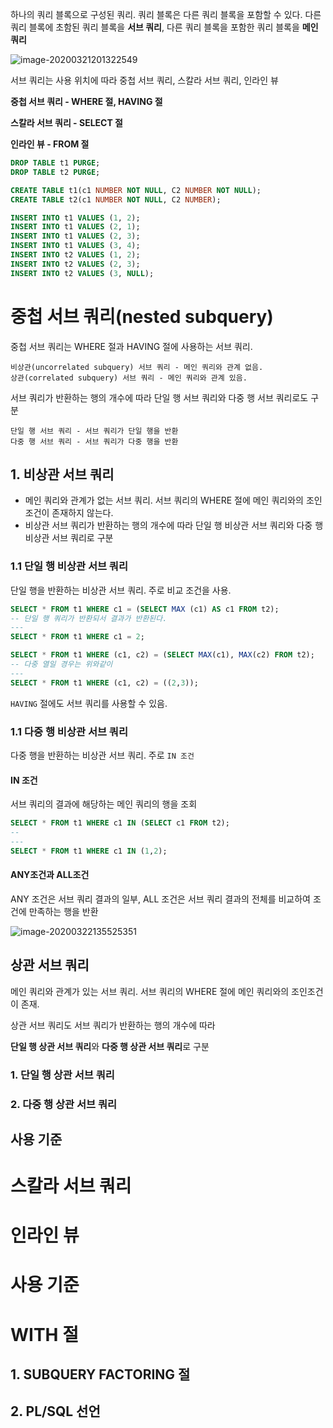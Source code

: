 하나의 쿼리 블록으로 구성된 쿼리. 쿼리 블록은 다른 쿼리 블록을 포함할 수 있다. 다른 쿼리 블록에 초함된 쿼리 블록을 **서브 쿼리**, 다른 쿼리 블록을 포함한 쿼리 블록을 **메인 쿼리**



![image-20200321201322549](https://tva1.sinaimg.cn/large/00831rSTgy1gd1rhfhsmcj30z40f6thl.jpg)



서브 쿼리는 사용 위치에 따라 중첩 서브 쿼리, 스칼라 서브 쿼리, 인라인 뷰



**중첩 서브 쿼리 - WHERE 절, HAVING 절**

**스칼라 서브 쿼리 - SELECT 절**

**인라인 뷰 - FROM 절**



```sql
DROP TABLE t1 PURGE;
DROP TABLE t2 PURGE;

CREATE TABLE t1(c1 NUMBER NOT NULL, C2 NUMBER NOT NULL);
CREATE TABLE t2(c1 NUMBER NOT NULL, C2 NUMBER);

INSERT INTO t1 VALUES (1, 2);
INSERT INTO t1 VALUES (2, 1);
INSERT INTO t1 VALUES (2, 3);
INSERT INTO t1 VALUES (3, 4);
INSERT INTO t2 VALUES (1, 2);
INSERT INTO t2 VALUES (2, 3);
INSERT INTO t2 VALUES (3, NULL);
```

# 중첩 서브 쿼리(nested subquery)

중첩 서브 쿼리는 WHERE 절과 HAVING 절에 사용하는 서브 쿼리.

```
비상관(uncorrelated subquery) 서브 쿼리 - 메인 쿼리와 관계 없음.
상관(correlated subquery) 서브 쿼리 - 메인 쿼리와 관계 있음.
```

서브 쿼리가 반환하는 행의 개수에 따라 단일 행 서브 쿼리와 다중 행 서브 쿼리로도 구분

```
단일 행 서브 쿼리 - 서브 쿼리가 단일 행을 반환
다중 행 서브 쿼리 - 서브 쿼리가 다중 행을 반환
```

## 1. 비상관 서브 쿼리

- 메인 쿼리와 관계가 없는 서브 쿼리. 서브 쿼리의 WHERE 절에 메인 쿼리와의 조인 조건이 존재하지 않는다.
- 비상관 서브 쿼리가 반환하는 행의 개수에 따라 단일 행 비상관 서브 쿼리와 다중 행 비상관 서브 쿼리로 구분



### 1.1 단일 행 비상관 서브 쿼리

단일 행을 반환하는 비상관 서브 쿼리. 주로 비교 조건을 사용.

```sql
SELECT * FROM t1 WHERE c1 = (SELECT MAX (c1) AS c1 FROM t2);
-- 단일 행 쿼리가 반환되서 결과가 반환된다.
---
SELECT * FROM t1 WHERE c1 = 2;
```

```sql
SELECT * FROM t1 WHERE (c1, c2) = (SELECT MAX(c1), MAX(c2) FROM t2);
-- 다중 열일 경우는 위와같이
---
SELECT * FROM t1 WHERE (c1, c2) = ((2,3));
```

`HAVING` 절에도 서브 쿼리를 사용할 수 있음.



### 1.1 다중 행 비상관 서브 쿼리

다중 행을 반환하는 비상관 서브 쿼리. 주로 `IN 조건`

#### IN 조건

서브 쿼리의 결과에 해당하는 메인 쿼리의 행을 조회

```sql
SELECT * FROM t1 WHERE c1 IN (SELECT c1 FROM t2);
-- 
---
SELECT * FROM t1 WHERE c1 IN (1,2);
```



#### ANY조건과 ALL조건

ANY 조건은 서브 쿼리 결과의 일부, ALL 조건은 서브 쿼리 결과의 전체를 비교하여 조건에 만족하는 행을 반환

![image-20200322135525351](https://tva1.sinaimg.cn/large/00831rSTgy1gd2m6hkqfvj310e0mgwuw.jpg)

## 상관 서브 쿼리

메인 쿼리와 관계가 있는 서브 쿼리. 서브 쿼리의 WHERE 절에 메인 쿼리와의 조인조건이 존재.

상관 서브 쿼리도 서브 쿼리가 반환하는 행의 개수에 따라 

**단일 행 상관 서브 쿼리**와 **다중 행 상관 서브 쿼리**로 구분



### 1. 단일 행 상관 서브 쿼리

### 2. 다중 행 상관 서브 쿼리



## 사용 기준



# 스칼라 서브 쿼리

# 인라인 뷰

# 사용 기준

# WITH 절

## 1. SUBQUERY FACTORING 절

## 2. PL/SQL 선언

